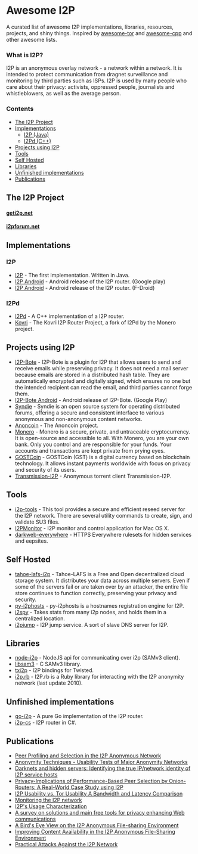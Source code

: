 # Awesome I2P

A curated list of awesome I2P implementations, libraries, resources, projects, and shiny things. Inspired by [awesome-tor](https://github.com/ajvb/awesome-tor) and [awesome-cpp](https://github.com/fffaraz/awesome-cpp) and other awesome lists.

### What is I2P?
I2P is an anonymous overlay network - a network within a network. It is intended to protect communication from dragnet surveillance and monitoring by third parties such as ISPs.
I2P is used by many people who care about their privacy: activists, oppressed people, journalists and whistleblowers, as well as the average person.


### Contents
- [The I2P Project](#the-i2p-project)
- [Implementations](#implementations)
    - [I2P (Java)](#i2p)
    - [I2Pd (C++)](#i2pd)
- [Projects using I2P](#projects-using-i2p)
- [Tools](#tools)
- [Self Hosted](#self-hosted)
- [Libraries](#libraries)
- [Unfinished implementations](#unfinished-implementations)
- [Publications](#publications)


## The I2P Project

#### [geti2p.net](http://geti2p.net/)
#### [i2pforum.net](https://i2pforum.net/)

## Implementations

### I2P
* [I2P](https://github.com/i2p/i2p.i2p) - The first implementation. Written in Java.
* [I2P Android](https://play.google.com/store/apps/details?id=net.i2p.android) - Android release of the I2P router. (Google play)
* [I2P Android](https://f-droid.org/packages/net.i2p.android.router/) - Android release of the I2P router. (F-Droid)

### I2Pd
* [I2Pd](https://github.com/PurpleI2P/i2pd) - A C++ implementation of a I2P router.
* [Kovri](https://github.com/monero-project/kovri) - The Kovri I2P Router Project, a fork of I2Pd by the Monero project.

## Projects using I2P

* [I2P-Bote](https://i2pbote.xyz/) - I2P-Bote is a plugin for I2P that allows users to send and receive emails while preserving privacy. It does not need a mail server because emails are stored in a distributed hash table. They are automatically encrypted and digitally signed, which ensures no one but the intended recipient can read the email, and third parties cannot forge them.
* [I2P-Bote Android](https://play.google.com/store/apps/details?id=i2p.bote.android) - Android release of I2P-Bote. (Google Play)
* [Syndie](https://github.com/i2p/i2p.syndie) - Syndie is an open source system for operating distributed forums, offering a secure and consistent interface to various anonymous and non-anonymous content networks.
* [Anoncoin](https://anoncoin.net/) - The Anoncoin project.
* [Monero](https://getmonero.org/) - Monero is a secure, private, and untraceable cryptocurrency. It is open-source and accessible to all. With Monero, you are your own bank. Only you control and are responsible for your funds. Your accounts and transactions are kept private from prying eyes.
* [GOSTCoin](https://github.com/GOSTSec/gostcoin) - GOSTCoin (GST) is a digital currency based on blockchain technology. It allows instant payments worldwide with focus on privacy and security of its users.
* [Transmission-I2P](https://github.com/l-n-s/transmission-i2p) - Anonymous torrent client Transmission-I2P.

## Tools

* [i2p-tools](https://github.com/MDrollette/i2p-tools) - This tool provides a secure and efficient reseed server for the I2P network. There are several utility commands to create, sign, and validate SU3 files.
* [I2PMonitor](https://github.com/miximka/I2PMonitor) - I2P monitor and control application for Mac OS X.
* [darkweb-everywhere](https://github.com/chris-barry/darkweb-everywhere) - HTTPS Everywhere rulesets for hidden services and eepsites.

## Self Hosted

* [tahoe-lafs-i2p](https://github.com/chris-barry/tahoe-lafs-i2p) - Tahoe-LAFS is a Free and Open decentralized cloud storage system. It distributes your data across multiple servers. Even if some of the servers fail or are taken over by an attacker, the entire file store continues to function correctly, preserving your privacy and security.
* [py-i2phosts](https://github.com/i2phosts/py-i2phosts) - py-i2phosts is a hostnames registration engine for I2P.
* [i2spy](https://github.com/chris-barry/i2spy) - Takes stats from many i2p nodes, and holds them in a centralized location.
* [i2pjump](https://github.com/robertfoss/i2pjump) - I2P jump service. A sort of slave DNS server for I2P.


## Libraries

* [node-i2p](https://github.com/redhog/node-i2p) - NodeJS api for communicating over i2p (SAMv3 client).
* [libsam3](https://github.com/i2p/libsam3) - C SAMv3 library.
* [txi2p](https://github.com/str4d/txi2p) - I2P bindings for Twisted.
* [i2p.rb](https://github.com/dryruby/i2p.rb) - I2P.rb is a Ruby library for interacting with the I2P anonymity network (last update 2010).

## Unfinished implementations

* [go-i2p](https://github.com/hkparker/go-i2p) - A pure Go implementation of the I2P router.
* [i2p-cs](https://github.com/PeterZander/i2p-cs) - I2P router in C#.

## Publications

* [Peer Profiling and Selection in the I2P Anonymous Network](https://geti2p.net/_static/pdf/I2P-PET-CON-2009.1.pdf)
* [Anonymity Techniques - Usability Tests of Major Anonymity Networks](https://people.torproject.org/~karsten/petcon-proceedings-2009.1.pdf)
* [Darknets and hidden servers: Identifying the true IP/network identity of I2P service hosts](http://www.irongeek.com/downloads/Identifying%20the%20true%20IP%20of%20I2P%20service%20hosts.pdf)
* [Privacy-Implications of Performance-Based Peer Selection by Onion-Routers: A Real-World Case Study using I2P](https://gnunet.org/sites/default/files/herrmann2011mt.pdf)
* [I2P Usability vs. Tor Usability A Bandwidth and Latency Comparison](http://userpage.fu-berlin.de/~semu/docs/2011_seminar_ehlert_i2p.pdf)
* [Monitoring the I2P network](http://hal.inria.fr/inria-00632259/PDF/TMA2012-LNCS.pdf)
* [I2P's Usage Characterization](https://hal.inria.fr/hal-00744902/PDF/TMA2012-LNCS.pdf)
* [A survey on solutions and main free tools for privacy enhancing Web communications](https://www.freehaven.net/anonbib/cache/Ruiz-Martinez_2012.pdf)
* [A Bird's Eye View on the I2P Anonymous File-sharing Environment](http://hal.inria.fr/hal-00744919/PDF/A_Birda_s_Eye_View_on_the_I2P_Anonymous_0AFile-sharing_Environment_0A.pdf)
* [Improving Content Availability in the I2P Anonymous File-Sharing Environment](http://hal.inria.fr/hal-00744922/PDF/Improving_Content_Availability_in_the_I2P_0AAnonymous_File-Sharing_Environment_0A.pdf)
* [Practical Attacks Against the I2P Network](https://wwwcip.informatik.uni-erlangen.de/~spjsschl/i2p.pdf)





